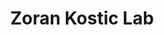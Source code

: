 ---
layout: tag-list
type: tag
title: Zoran Kostic Lab
slug: zklab
category: studylog
sidebar: true
description: >
   Zoran Kostic Lab, Deep Learning related posts.
---
